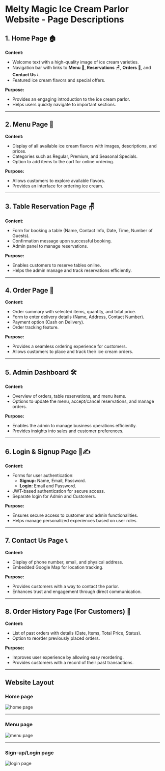# Melty Magic Ice Cream Parlor Website - Page Descriptions

## 1. Home Page 🏠
**Content:**
- Welcome text with a high-quality image of ice cream varieties.
- Navigation bar with links to **Menu** 🍨, **Reservations** 🪑, **Orders** 🛒, and **Contact Us** 📞.
- Featured ice cream flavors and special offers.

**Purpose:**
- Provides an engaging introduction to the ice cream parlor.
- Helps users quickly navigate to important sections.

---

## 2. Menu Page 🍨
**Content:**
- Display of all available ice cream flavors with images, descriptions, and prices.
- Categories such as Regular, Premium, and Seasonal Specials.
- Option to add items to the cart for online ordering.

**Purpose:**
- Allows customers to explore available flavors.
- Provides an interface for ordering ice cream.

---

## 3. Table Reservation Page 🪑
**Content:**
- Form for booking a table (Name, Contact Info, Date, Time, Number of Guests).
- Confirmation message upon successful booking.
- Admin panel to manage reservations.

**Purpose:**
- Enables customers to reserve tables online.
- Helps the admin manage and track reservations efficiently.

---

## 4. Order Page 🛒
**Content:**
- Order summary with selected items, quantity, and total price.
- Form to enter delivery details (Name, Address, Contact Number).
- Payment option (Cash on Delivery).
- Order tracking feature.

**Purpose:**
- Provides a seamless ordering experience for customers.
- Allows customers to place and track their ice cream orders.

---

## 5. Admin Dashboard 🛠️
**Content:**
- Overview of orders, table reservations, and menu items.
- Options to update the menu, accept/cancel reservations, and manage orders.

**Purpose:**
- Enables the admin to manage business operations efficiently.
- Provides insights into sales and customer preferences.

---

## 6. Login & Signup Page 🔑✍️
**Content:**
- Forms for user authentication:
  - **Signup:** Name, Email, Password.
  - **Login:** Email and Password.
- JWT-based authentication for secure access.
- Separate login for Admin and Customers.

**Purpose:**
- Ensures secure access to customer and admin functionalities.
- Helps manage personalized experiences based on user roles.

---

## 7. Contact Us Page 📞
**Content:**
- Display of phone number, email, and physical address.
- Embedded Google Map for location tracking.

**Purpose:**
- Provides customers with a way to contact the parlor.
- Enhances trust and engagement through direct communication.

---

## 8. Order History Page (For Customers) 📜
**Content:**
- List of past orders with details (Date, Items, Total Price, Status).
- Option to reorder previously placed orders.

**Purpose:**
- Improves user experience by allowing easy reordering.
- Provides customers with a record of their past transactions.


---


## Website Layout 

### Home page
![home page](../src/3-home-page.png)

---

### Menu page
![menu page](../src/1-Menupage.png)

---

### Sign-up/Login  page
![login page](../src/2-Login-signup.png)